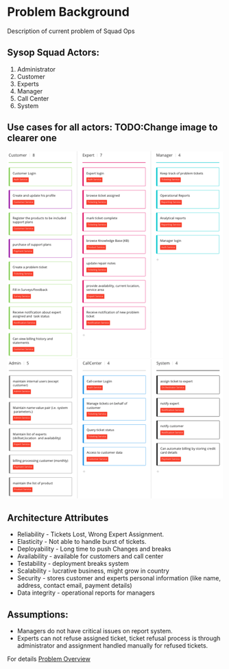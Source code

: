 # Problem Background

Description of current problem of Squad Ops
    
## Sysop Squad Actors:
1. Administrator
2. Customer
3. Experts
4. Manager
5. Call Center
6. System

## Use cases for all actors: TODO:Change image to clearer one

![usecase](../img/customer_manager_expert_usecase.png)
![admin_system_callcenter](../img/admin_system_callcenter_usecase.png)

## Architecture Attributes 
- Reliability - Tickets Lost, Wrong Expert Assignment.
- Elasticity - Not able to handle burst of tickets.
- Deployability - Long time to push Changes and breaks
- Availability - available for customers and call center
- Testability - deployment breaks system
- Scalability - lucrative business, might grow in country
- Security - stores customer and experts personal information (like name, address, contact email, payment details)
- Data integrity - operational reports for managers

## Assumptions:

- Managers do not have critical issues on report system. 
- Experts can not refuse assigned ticket, ticket refusal process is through administrator and assignment handled manually for refused tickets.


For details [Problem Overview](ProblemOverview.md)
